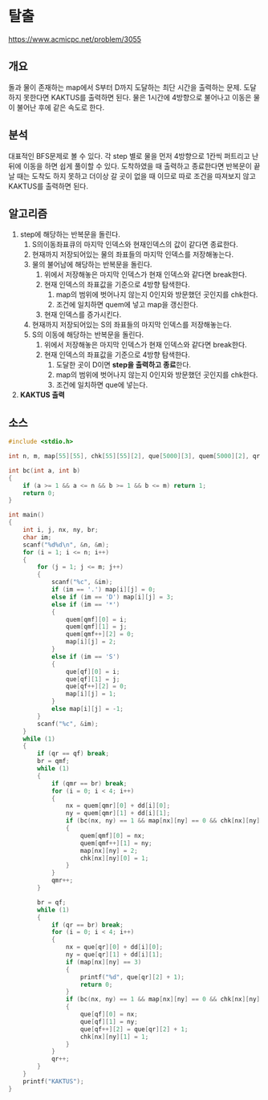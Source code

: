 # 탈출

https://www.acmicpc.net/problem/3055

## 개요

돌과 물이 존재하는 map에서 S부터 D까지 도달하는 최단 시간을 출력하는 문제. 도달하지 못한다면 KAKTUS를 출력하면 된다. 물은 1시간에 4방향으로 불어나고 이동은 물이 불어난 후에 같은 속도로 한다.

## 분석

대표적인 BFS문제로 볼 수 있다. 각 step 별로 물을 먼저 4방향으로 1칸씩 퍼트리고 난 뒤에 이동을 하면 쉽게 풀이할 수 있다. 도착하였을 때 출력하고 종료한다면 반복문이 끝날 때는 도착도 하지 못하고 더이상 갈 곳이 없을 때 이므로 따로 조건을 따져보지 않고 KAKTUS를 출력하면 된다.

## 알고리즘

1. step에 해당하는 반복문을 돌린다.
   1. S의이동좌표큐의 마지막 인덱스와 현재인덱스의 값이 같다면 종료한다.
   2. 현재까지 저장되어있는 물의 좌표들의 마지막 인덱스를 저장해놓는다.
   3. 물의 불어남에 해당하는 반복문을 돌린다.
      1. 위에서 저장해놓은 마지막 인덱스가 현재 인덱스와 같다면 break한다.
      2. 현재 인덱스의 좌표값을 기준으로 4방향 탐색한다.
         1. map의 범위에 벗어나지 않는지 0인지와 방문했던 곳인지를 chk한다.
         2. 조건에 일치하면 quem에 넣고 map을 갱신한다.
      3. 현재 인덱스를 증가시킨다.
   4. 현재까지 저장되어있는 S의 좌표들의 마지막 인덱스를 저장해놓는다.
   5. S의 이동에 해당하는 반복문을 돌린다.
      1. 위에서 저장해놓은 마지막 인덱스가 현재 인덱스와 같다면 break한다.
      2. 현재 인덱스의 좌표값을 기준으로 4방향 탐색한다.
         1. 도달한 곳이 D이면 **step을 출력하고 종료**한다.
         2. map의 범위에 벗어나지 않는지 0인지와 방문했던 곳인지를 chk한다.
         3. 조건에 일치하면 que에 넣는다.
2. **KAKTUS 출력**

## 소스

```c
#include <stdio.h>

int n, m, map[55][55], chk[55][55][2], que[5000][3], quem[5000][2], qr = 0, qf = 0, qmr = 0, qmf = 0, dd[4][2] = { {0,1},{0,-1},{1,0},{-1,0} };

int bc(int a, int b)
{
	if (a >= 1 && a <= n && b >= 1 && b <= m) return 1;
	return 0;
}

int main()
{
	int	i, j, nx, ny, br;
	char im;
	scanf("%d%d\n", &n, &m);
	for (i = 1; i <= n; i++)
	{
		for (j = 1; j <= m; j++)
		{
			scanf("%c", &im);
			if (im == '.') map[i][j] = 0;
			else if (im == 'D') map[i][j] = 3;
			else if (im == '*')
			{
				quem[qmf][0] = i;
				quem[qmf][1] = j;
				quem[qmf++][2] = 0;
				map[i][j] = 2;
			}
			else if (im == 'S')
			{
				que[qf][0] = i;
				que[qf][1] = j;
				que[qf++][2] = 0;
				map[i][j] = 1;
			}
			else map[i][j] = -1;
		}
		scanf("%c", &im);
	}
	while (1)
	{
		if (qr == qf) break;
		br = qmf;
		while (1)
		{
			if (qmr == br) break;
			for (i = 0; i < 4; i++)
			{
				nx = quem[qmr][0] + dd[i][0];
				ny = quem[qmr][1] + dd[i][1];
				if (bc(nx, ny) == 1 && map[nx][ny] == 0 && chk[nx][ny][0]==0)
				{
					quem[qmf][0] = nx;
					quem[qmf++][1] = ny;
					map[nx][ny] = 2;
					chk[nx][ny][0] = 1;
				}
			}
			qmr++;
		}

		br = qf;
		while (1)
		{
			if (qr == br) break;
			for (i = 0; i < 4; i++)
			{
				nx = que[qr][0] + dd[i][0];
				ny = que[qr][1] + dd[i][1];
				if (map[nx][ny] == 3)
				{
					printf("%d", que[qr][2] + 1);
					return 0;
				}
				if (bc(nx, ny) == 1 && map[nx][ny] == 0 && chk[nx][ny][1]==0)
				{
					que[qf][0] = nx;
					que[qf][1] = ny;
					que[qf++][2] = que[qr][2] + 1;
					chk[nx][ny][1] = 1;
				}
			}
			qr++;
		}
	}
	printf("KAKTUS");
}
```

